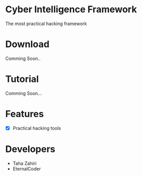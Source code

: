 # Cyber Intelligence Framework
The most practical hacking framework

# Download
Comming Soon..

# Tutorial
Comming Soon...

# Features
- [x] Practical hacking tools

 
# Developers
- Taha Zahiri
- EternalCoder 